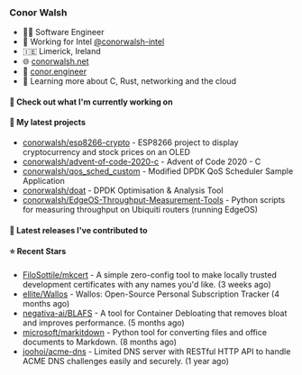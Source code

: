 ### Conor Walsh
- 👷‍♂️ Software Engineer
- 🏢 Working for Intel [@conorwalsh-intel](https://github.com/conorwalsh-intel)
- 🇮🇪 Limerick, Ireland
- 🌐 [conorwalsh.net](https://conorwalsh.net)
- 📙 [conor.engineer](https://conor.engineer)
- 🌱 Learning more about C, Rust, networking and the cloud

#### 🔨 Check out what I'm currently working on


#### 🌱 My latest projects

- [conorwalsh/esp8266-crypto](https://github.com/conorwalsh/esp8266-crypto) - ESP8266 project to display cryptocurrency and stock prices on an OLED
- [conorwalsh/advent-of-code-2020-c](https://github.com/conorwalsh/advent-of-code-2020-c) - Advent of Code 2020 - C
- [conorwalsh/qos_sched_custom](https://github.com/conorwalsh/qos_sched_custom) - Modified DPDK QoS Scheduler Sample Application
- [conorwalsh/doat](https://github.com/conorwalsh/doat) - DPDK Optimisation &amp; Analysis Tool
- [conorwalsh/EdgeOS-Throughput-Measurement-Tools](https://github.com/conorwalsh/EdgeOS-Throughput-Measurement-Tools) - Python scripts for measuring throughput on Ubiquiti routers (running EdgeOS)

#### 🔭 Latest releases I've contributed to


#### ⭐ Recent Stars

- [FiloSottile/mkcert](https://github.com/FiloSottile/mkcert) - A simple zero-config tool to make locally trusted development certificates with any names you&#39;d like. (3 weeks ago)
- [ellite/Wallos](https://github.com/ellite/Wallos) - Wallos: Open-Source Personal Subscription Tracker (4 months ago)
- [negativa-ai/BLAFS](https://github.com/negativa-ai/BLAFS) - A tool for Container Debloating that removes bloat and improves performance. (5 months ago)
- [microsoft/markitdown](https://github.com/microsoft/markitdown) - Python tool for converting files and office documents to Markdown. (8 months ago)
- [joohoi/acme-dns](https://github.com/joohoi/acme-dns) - Limited DNS server with RESTful HTTP API to handle ACME DNS challenges easily and securely. (1 year ago)
